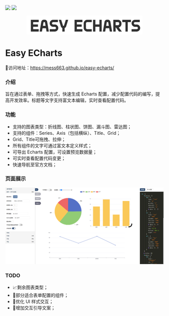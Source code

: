 ![](https://img.shields.io/badge/Version-1.1.0-green.svg)
![](https://img.shields.io/badge/Status-Developing-red.svg)

<p align="center">
    <img src="./src/static/imgs/title.png" />
</p>

# Easy ECharts

🚀访问地址：https://mess663.github.io/easy-echarts/

### 介绍
旨在通过表单、拖拽等方式，快速生成 Echarts 配置，减少配置代码的编写，提高开发效率。标题等文字支持富文本编辑，实时查看配置代码。
### 功能
- 支持的图表类型：折线图、柱状图、饼图、漏斗图、雷达图；
- 支持的组件：Series、Axis（包括横纵）、Title、Grid；
- Grid、Title可拖拽、拉伸；
- 所有组件的文字可通过富文本定义样式；
- 可导出 Echarts 配置，可设置预览数据量；
- 可实时查看配置代码变更；
- 快速导航至官方文档；

### 页面展示
![](./src/static/doc/main.png)

### TODO
- 📈剩余图表类型；
- 🔖部分适合表单配置的组件；
- 🚧优化 UI 样式交互；
- 💬增加交互引导文案；

